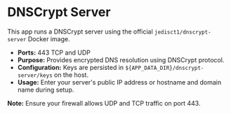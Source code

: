 # DNSCrypt Server

This app runs a DNSCrypt server using the official `jedisct1/dnscrypt-server` Docker image.

- **Ports:** 443 TCP and UDP
- **Purpose:** Provides encrypted DNS resolution using DNSCrypt protocol.
- **Configuration:** Keys are persisted in `${APP_DATA_DIR}/dnscrypt-server/keys` on the host.
- **Usage:** Enter your server's public IP address or hostname and domain name during setup.

**Note:** Ensure your firewall allows UDP and TCP traffic on port 443.
